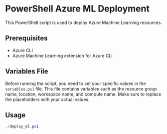 # PowerShell Azure ML Deployment

This PowerShell script is used to deploy Azure Machine Learning resources.

## Prerequisites

- Azure CLI
- Azure Machine Learning extension for Azure CLI

## Variables File

Before running the script, you need to set your specific values in the `variables.ps1` file. This file contains variables such as the resource group name, location, workspace name, and compute name. Make sure to replace the placeholders with your actual values.

## Usage

```powershell
./deploy_ml.ps1